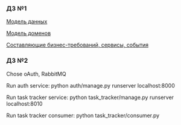 ###  ДЗ №1 

[Модель данных](https://cloud.mail.ru/public/DV5n/VGk43ZTut)

[Модель доменов](https://cloud.mail.ru/public/7MpB/Bfq2NrKYa)

[Составляющие бизнес-требований, сервисы, события](https://docs.google.com/document/d/1QNE8lLybthXvNGZnA8_lF-MmCNK8fiTr1WTt9ie8oNU/edit?usp=sharing)

### ДЗ №2

Chose oAuth, RabbitMQ 

Run auth service:
python auth/manage.py runserver localhost:8000

Run task tracker service:
python task_tracker/manage.py runserver localhost:8010

Run task tracker consumer:
python task_tracker/consumer.py
